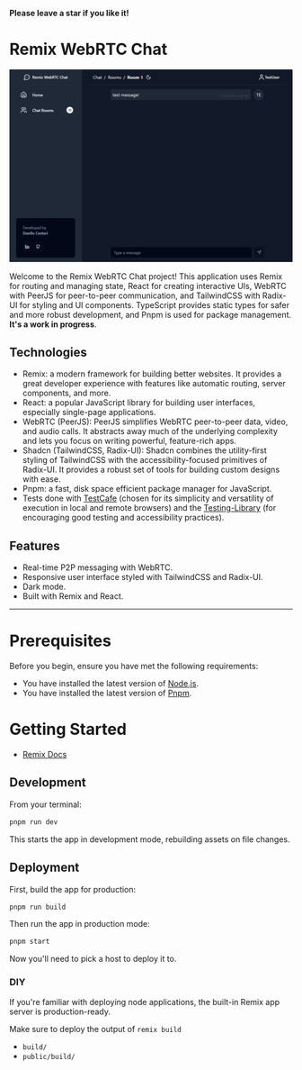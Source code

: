 **Please leave a star if you like it!**

# Remix WebRTC Chat


![Remix WebRTC Chat](https://raw.githubusercontent.com/Dbuggerx/remix-webrtc-chat/refs/heads/main/test/screenshots/base/Chrome/Chat%20room%20route-can%20send%20a%20chat%20message%20by%20pressing%20enter-1.png)


Welcome to the Remix WebRTC Chat project!
This application uses Remix for routing and managing state, React for creating interactive UIs, WebRTC with PeerJS for peer-to-peer communication, and TailwindCSS with Radix-UI for styling and UI components. TypeScript provides static types for safer and more robust development, and Pnpm is used for package management.
**It's a work in progress**.

## Technologies

- Remix: a modern framework for building better websites. It provides a great developer experience with features like automatic routing, server components, and more.
- React: a popular JavaScript library for building user interfaces, especially single-page applications.
- WebRTC (PeerJS): PeerJS simplifies WebRTC peer-to-peer data, video, and audio calls. It abstracts away much of the underlying complexity and lets you focus on writing powerful, feature-rich apps.
- Shadcn (TailwindCSS, Radix-UI): Shadcn combines the utility-first styling of TailwindCSS with the accessibility-focused primitives of Radix-UI. It provides a robust set of tools for building custom designs with ease.
- Pnpm: a fast, disk space efficient package manager for JavaScript.
- Tests done with [TestCafe](https://devexpress.github.io/testcafe/documentation/getting-started/) (chosen for its simplicity and versatility of execution in local and remote browsers) and the [Testing-Library](https://testing-library.com/docs/testcafe-testing-library/intro) (for encouraging good testing and accessibility practices).

## Features

- Real-time P2P messaging with WebRTC.
- Responsive user interface styled with TailwindCSS and Radix-UI.
- Dark mode.
- Built with Remix and React.

---

# Prerequisites

Before you begin, ensure you have met the following requirements:

- You have installed the latest version of [Node.js](https://nodejs.org/).
- You have installed the latest version of [Pnpm](https://pnpm.io/).

# Getting Started

- [Remix Docs](https://remix.run/docs)

## Development

From your terminal:

```sh
pnpm run dev
```

This starts the app in development mode, rebuilding assets on file changes.

## Deployment

First, build the app for production:

```sh
pnpm run build
```

Then run the app in production mode:

```sh
pnpm start
```

Now you'll need to pick a host to deploy it to.

### DIY

If you're familiar with deploying node applications, the built-in Remix app server is production-ready.

Make sure to deploy the output of `remix build`

- `build/`
- `public/build/`
